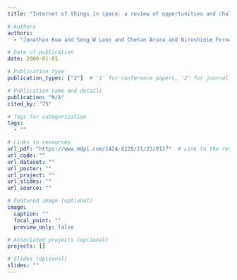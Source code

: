 ```yaml
---
title: "Internet of things in space: a review of opportunities and challenges from satellite-aided computing to digitally-enhanced space living"

# Authors
authors:
  - "Jonathan Kua and Seng W Loke and Chetan Arora and Niroshinie Fernando and Chathurika Ranaweera"

# Date of publication
date: 2000-01-01

# Publication type
publication_types: ["2"]  # '1' for conference papers, '2' for journal articles, '3' for preprints

# Publication name and details
publication: "N/A"
cited_by: "75"

# Tags for categorization
tags:
  - ""

# Links to resources
url_pdf: "https://www.mdpi.com/1424-8220/21/23/8117"  # Link to the resource
url_code: ""
url_dataset: ""
url_poster: ""
url_project: ""
url_slides: ""
url_source: ""

# Featured image (optional)
image:
  caption: ""
  focal_point: ""
  preview_only: false

# Associated projects (optional)
projects: []

# Slides (optional)
slides: ""
---
```

